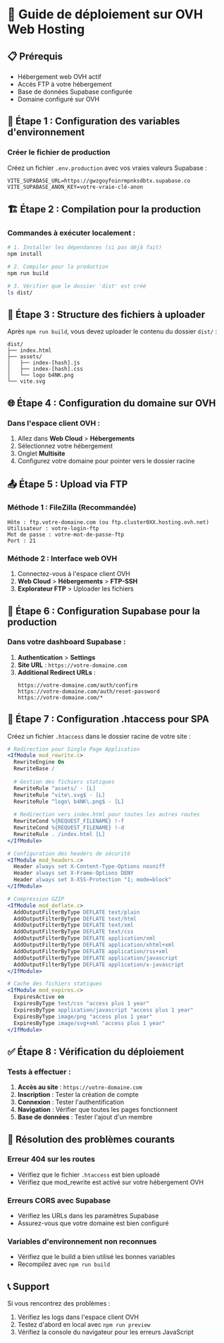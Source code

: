 # 🚀 Guide de déploiement sur OVH Web Hosting

## 📋 Prérequis
- Hébergement web OVH actif
- Accès FTP à votre hébergement
- Base de données Supabase configurée
- Domaine configuré sur OVH

## 🔧 Étape 1 : Configuration des variables d'environnement

### Créer le fichier de production
Créez un fichier `.env.production` avec vos vraies valeurs Supabase :

```env
VITE_SUPABASE_URL=https://gwzgoyfoinrmpnksdbtx.supabase.co
VITE_SUPABASE_ANON_KEY=votre-vraie-clé-anon
```

## 🏗️ Étape 2 : Compilation pour la production

### Commandes à exécuter localement :
```bash
# 1. Installer les dépendances (si pas déjà fait)
npm install

# 2. Compiler pour la production
npm run build

# 3. Vérifier que le dossier 'dist' est créé
ls dist/
```

## 📁 Étape 3 : Structure des fichiers à uploader

Après `npm run build`, vous devez uploader le contenu du dossier `dist/` :

```
dist/
├── index.html
├── assets/
│   ├── index-[hash].js
│   ├── index-[hash].css
│   └── logo b4NK.png
└── vite.svg
```

## 🌐 Étape 4 : Configuration du domaine sur OVH

### Dans l'espace client OVH :
1. Allez dans **Web Cloud** > **Hébergements**
2. Sélectionnez votre hébergement
3. Onglet **Multisite**
4. Configurez votre domaine pour pointer vers le dossier racine

## 📤 Étape 5 : Upload via FTP

### Méthode 1 : FileZilla (Recommandée)
```
Hôte : ftp.votre-domaine.com (ou ftp.cluster0XX.hosting.ovh.net)
Utilisateur : votre-login-ftp
Mot de passe : votre-mot-de-passe-ftp
Port : 21
```

### Méthode 2 : Interface web OVH
1. Connectez-vous à l'espace client OVH
2. **Web Cloud** > **Hébergements** > **FTP-SSH**
3. **Explorateur FTP** > Uploader les fichiers

## 🔄 Étape 6 : Configuration Supabase pour la production

### Dans votre dashboard Supabase :
1. **Authentication** > **Settings**
2. **Site URL** : `https://votre-domaine.com`
3. **Additional Redirect URLs** :
   ```
   https://votre-domaine.com/auth/confirm
   https://votre-domaine.com/auth/reset-password
   https://votre-domaine.com/*
   ```

## 🔧 Étape 7 : Configuration .htaccess pour SPA

Créez un fichier `.htaccess` dans le dossier racine de votre site :

```apache
# Redirection pour Single Page Application
<IfModule mod_rewrite.c>
  RewriteEngine On
  RewriteBase /
  
  # Gestion des fichiers statiques
  RewriteRule ^assets/ - [L]
  RewriteRule ^vite\.svg$ - [L]
  RewriteRule ^logo\ b4NK\.png$ - [L]
  
  # Redirection vers index.html pour toutes les autres routes
  RewriteCond %{REQUEST_FILENAME} !-f
  RewriteCond %{REQUEST_FILENAME} !-d
  RewriteRule . /index.html [L]
</IfModule>

# Configuration des headers de sécurité
<IfModule mod_headers.c>
  Header always set X-Content-Type-Options nosniff
  Header always set X-Frame-Options DENY
  Header always set X-XSS-Protection "1; mode=block"
</IfModule>

# Compression GZIP
<IfModule mod_deflate.c>
  AddOutputFilterByType DEFLATE text/plain
  AddOutputFilterByType DEFLATE text/html
  AddOutputFilterByType DEFLATE text/xml
  AddOutputFilterByType DEFLATE text/css
  AddOutputFilterByType DEFLATE application/xml
  AddOutputFilterByType DEFLATE application/xhtml+xml
  AddOutputFilterByType DEFLATE application/rss+xml
  AddOutputFilterByType DEFLATE application/javascript
  AddOutputFilterByType DEFLATE application/x-javascript
</IfModule>

# Cache des fichiers statiques
<IfModule mod_expires.c>
  ExpiresActive on
  ExpiresByType text/css "access plus 1 year"
  ExpiresByType application/javascript "access plus 1 year"
  ExpiresByType image/png "access plus 1 year"
  ExpiresByType image/svg+xml "access plus 1 year"
</IfModule>
```

## ✅ Étape 8 : Vérification du déploiement

### Tests à effectuer :
1. **Accès au site** : `https://votre-domaine.com`
2. **Inscription** : Tester la création de compte
3. **Connexion** : Tester l'authentification
4. **Navigation** : Vérifier que toutes les pages fonctionnent
5. **Base de données** : Tester l'ajout d'un membre

## 🐛 Résolution des problèmes courants

### Erreur 404 sur les routes
- Vérifiez que le fichier `.htaccess` est bien uploadé
- Vérifiez que mod_rewrite est activé sur votre hébergement OVH

### Erreurs CORS avec Supabase
- Vérifiez les URLs dans les paramètres Supabase
- Assurez-vous que votre domaine est bien configuré

### Variables d'environnement non reconnues
- Vérifiez que le build a bien utilisé les bonnes variables
- Recompilez avec `npm run build`

## 📞 Support

Si vous rencontrez des problèmes :
1. Vérifiez les logs dans l'espace client OVH
2. Testez d'abord en local avec `npm run preview`
3. Vérifiez la console du navigateur pour les erreurs JavaScript
</parameter>